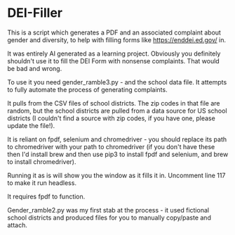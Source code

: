 # DEI-Filler
This is a script which generates a PDF and an associated complaint about gender and diversity, to help with filling forms like https://enddei.ed.gov/ in. 

It was entirely AI generated as a learning project. Obviously you definitely shouldn't use it to fill the DEI Form with nonsense complaints. That would be bad and wrong.

To use it you need gender_ramble3.py - and the school data file. It attempts to fully automate the process of generating complaints. 

It pulls from the CSV files of school districts. The zip codes in that file are random, but the school districts are pulled from a data source for US school districts (I couldn't find a source with zip codes, if you have one, please update the file!).

It is reliant on fpdf, selenium and chromedriver - you should replace its path to chromedriver with your path to chromedriver (if you don't have these then I'd install brew and then use pip3 to install fpdf and selenium, and brew to install chromedriver).

Running it as is will show you the window as it fills it in. Uncomment line 117 to make it run headless.

It requires fpdf to function.

Gender_ramble2.py was my first stab at the process - it used fictional school districts and produced files for you to manually copy/paste and attach.
